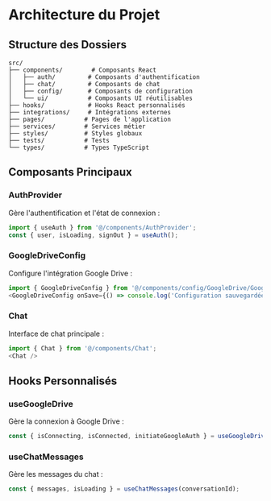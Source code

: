 
# Architecture du Projet

## Structure des Dossiers

```
src/
├── components/        # Composants React
│   ├── auth/         # Composants d'authentification
│   ├── chat/         # Composants de chat
│   ├── config/       # Composants de configuration
│   └── ui/           # Composants UI réutilisables
├── hooks/            # Hooks React personnalisés
├── integrations/     # Intégrations externes
├── pages/           # Pages de l'application
├── services/        # Services métier
├── styles/          # Styles globaux
├── tests/           # Tests
└── types/           # Types TypeScript
```

## Composants Principaux

### AuthProvider

Gère l'authentification et l'état de connexion :
```typescript
import { useAuth } from '@/components/AuthProvider';
const { user, isLoading, signOut } = useAuth();
```

### GoogleDriveConfig

Configure l'intégration Google Drive :
```typescript
import { GoogleDriveConfig } from '@/components/config/GoogleDrive/GoogleDriveConfig';
<GoogleDriveConfig onSave={() => console.log('Configuration sauvegardée')} />
```

### Chat

Interface de chat principale :
```typescript
import { Chat } from '@/components/Chat';
<Chat />
```

## Hooks Personnalisés

### useGoogleDrive

Gère la connexion à Google Drive :
```typescript
const { isConnecting, isConnected, initiateGoogleAuth } = useGoogleDrive(user, onConfigSave);
```

### useChatMessages

Gère les messages du chat :
```typescript
const { messages, isLoading } = useChatMessages(conversationId);
```
